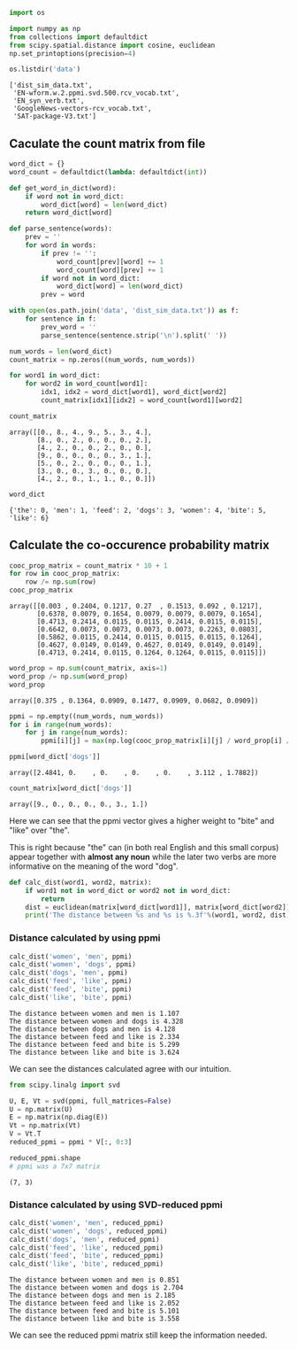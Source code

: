 

```python
import os

import numpy as np
from collections import defaultdict
from scipy.spatial.distance import cosine, euclidean
np.set_printoptions(precision=4)

os.listdir('data')
```




    ['dist_sim_data.txt',
     'EN-wform.w.2.ppmi.svd.500.rcv_vocab.txt',
     'EN_syn_verb.txt',
     'GoogleNews-vectors-rcv_vocab.txt',
     'SAT-package-V3.txt']



## Caculate the count matrix from file


```python
word_dict = {}
word_count = defaultdict(lambda: defaultdict(int))

def get_word_in_dict(word):
    if word not in word_dict:
        word_dict[word] = len(word_dict)
    return word_dict[word]

def parse_sentence(words):
    prev = ''
    for word in words:
        if prev != '':
            word_count[prev][word] += 1
            word_count[word][prev] += 1
        if word not in word_dict:
            word_dict[word] = len(word_dict)
        prev = word

with open(os.path.join('data', 'dist_sim_data.txt')) as f:
    for sentence in f:
        prev_word = ''
        parse_sentence(sentence.strip('\n').split(' '))

num_words = len(word_dict)
count_matrix = np.zeros((num_words, num_words))

for word1 in word_dict:
    for word2 in word_count[word1]:
        idx1, idx2 = word_dict[word1], word_dict[word2]
        count_matrix[idx1][idx2] = word_count[word1][word2]
```


```python
count_matrix
```




    array([[0., 8., 4., 9., 5., 3., 4.],
           [8., 0., 2., 0., 0., 0., 2.],
           [4., 2., 0., 0., 2., 0., 0.],
           [9., 0., 0., 0., 0., 3., 1.],
           [5., 0., 2., 0., 0., 0., 1.],
           [3., 0., 0., 3., 0., 0., 0.],
           [4., 2., 0., 1., 1., 0., 0.]])




```python
word_dict
```




    {'the': 0, 'men': 1, 'feed': 2, 'dogs': 3, 'women': 4, 'bite': 5, 'like': 6}



## Calculate the co-occurence probability matrix


```python
cooc_prop_matrix = count_matrix * 10 + 1
for row in cooc_prop_matrix:
    row /= np.sum(row)
cooc_prop_matrix
```




    array([[0.003 , 0.2404, 0.1217, 0.27  , 0.1513, 0.092 , 0.1217],
           [0.6378, 0.0079, 0.1654, 0.0079, 0.0079, 0.0079, 0.1654],
           [0.4713, 0.2414, 0.0115, 0.0115, 0.2414, 0.0115, 0.0115],
           [0.6642, 0.0073, 0.0073, 0.0073, 0.0073, 0.2263, 0.0803],
           [0.5862, 0.0115, 0.2414, 0.0115, 0.0115, 0.0115, 0.1264],
           [0.4627, 0.0149, 0.0149, 0.4627, 0.0149, 0.0149, 0.0149],
           [0.4713, 0.2414, 0.0115, 0.1264, 0.1264, 0.0115, 0.0115]])




```python
word_prop = np.sum(count_matrix, axis=1)
word_prop /= np.sum(word_prop)
word_prop
```




    array([0.375 , 0.1364, 0.0909, 0.1477, 0.0909, 0.0682, 0.0909])




```python
ppmi = np.empty((num_words, num_words))
for i in range(num_words):
    for j in range(num_words):
        ppmi[i][j] = max(np.log(cooc_prop_matrix[i][j] / word_prop[i] / word_prop[j]), 0)
```


```python
ppmi[word_dict['dogs']]
```




    array([2.4841, 0.    , 0.    , 0.    , 0.    , 3.112 , 1.7882])




```python
count_matrix[word_dict['dogs']]
```




    array([9., 0., 0., 0., 0., 3., 1.])



Here we can see that the ppmi vector gives a higher weight to "bite" and "like" over "the". 

This is right because "the" can (in both real English and this small corpus) appear together with **almost any noun** while the later two verbs are more informative on the meaning of the word "dog".


```python
def calc_dist(word1, word2, matrix):
    if word1 not in word_dict or word2 not in word_dict:
        return
    dist = euclidean(matrix[word_dict[word1]], matrix[word_dict[word2]])
    print('The distance between %s and %s is %.3f'%(word1, word2, dist))
```

### Distance calculated by using ppmi


```python
calc_dist('women', 'men', ppmi)
calc_dist('women', 'dogs', ppmi)
calc_dist('dogs', 'men', ppmi)
calc_dist('feed', 'like', ppmi)
calc_dist('feed', 'bite', ppmi)
calc_dist('like', 'bite', ppmi)
```

    The distance between women and men is 1.107
    The distance between women and dogs is 4.328
    The distance between dogs and men is 4.128
    The distance between feed and like is 2.334
    The distance between feed and bite is 5.299
    The distance between like and bite is 3.624


We can see the distances calculated agree with our intuition.


```python
from scipy.linalg import svd

U, E, Vt = svd(ppmi, full_matrices=False)
U = np.matrix(U)
E = np.matrix(np.diag(E))
Vt = np.matrix(Vt)
V = Vt.T
reduced_ppmi = ppmi * V[:, 0:3]
```


```python
reduced_ppmi.shape
# ppmi was a 7x7 matrix
```




    (7, 3)



### Distance calculated by using SVD-reduced ppmi


```python
calc_dist('women', 'men', reduced_ppmi)
calc_dist('women', 'dogs', reduced_ppmi)
calc_dist('dogs', 'men', reduced_ppmi)
calc_dist('feed', 'like', reduced_ppmi)
calc_dist('feed', 'bite', reduced_ppmi)
calc_dist('like', 'bite', reduced_ppmi)
```

    The distance between women and men is 0.851
    The distance between women and dogs is 2.704
    The distance between dogs and men is 2.185
    The distance between feed and like is 2.052
    The distance between feed and bite is 5.101
    The distance between like and bite is 3.558


We can see the reduced ppmi matrix still keep the information needed.

